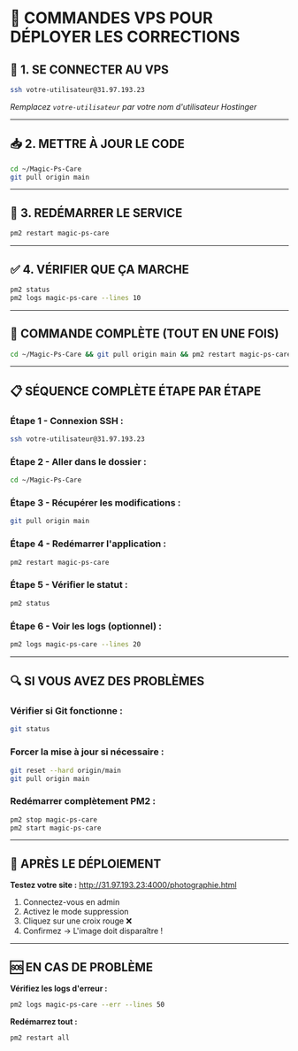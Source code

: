# 🚀 COMMANDES VPS POUR DÉPLOYER LES CORRECTIONS

## 🔌 **1. SE CONNECTER AU VPS**

```bash
ssh votre-utilisateur@31.97.193.23
```

*Remplacez `votre-utilisateur` par votre nom d'utilisateur Hostinger*

---

## 📥 **2. METTRE À JOUR LE CODE**

```bash
cd ~/Magic-Ps-Care
git pull origin main
```

---

## 🔄 **3. REDÉMARRER LE SERVICE**

```bash
pm2 restart magic-ps-care
```

---

## ✅ **4. VÉRIFIER QUE ÇA MARCHE**

```bash
pm2 status
pm2 logs magic-ps-care --lines 10
```

---

## 🎯 **COMMANDE COMPLÈTE (TOUT EN UNE FOIS)**

```bash
cd ~/Magic-Ps-Care && git pull origin main && pm2 restart magic-ps-care && pm2 status
```

---

## 📋 **SÉQUENCE COMPLÈTE ÉTAPE PAR ÉTAPE**

### **Étape 1 - Connexion SSH :**
```bash
ssh votre-utilisateur@31.97.193.23
```

### **Étape 2 - Aller dans le dossier :**
```bash
cd ~/Magic-Ps-Care
```

### **Étape 3 - Récupérer les modifications :**
```bash
git pull origin main
```

### **Étape 4 - Redémarrer l'application :**
```bash
pm2 restart magic-ps-care
```

### **Étape 5 - Vérifier le statut :**
```bash
pm2 status
```

### **Étape 6 - Voir les logs (optionnel) :**
```bash
pm2 logs magic-ps-care --lines 20
```

---

## 🔍 **SI VOUS AVEZ DES PROBLÈMES**

### **Vérifier si Git fonctionne :**
```bash
git status
```

### **Forcer la mise à jour si nécessaire :**
```bash
git reset --hard origin/main
git pull origin main
```

### **Redémarrer complètement PM2 :**
```bash
pm2 stop magic-ps-care
pm2 start magic-ps-care
```

---

## 🎉 **APRÈS LE DÉPLOIEMENT**

**Testez votre site :** http://31.97.193.23:4000/photographie.html

1. Connectez-vous en admin
2. Activez le mode suppression
3. Cliquez sur une croix rouge ❌
4. Confirmez → L'image doit disparaître !

---

## 🆘 **EN CAS DE PROBLÈME**

**Vérifiez les logs d'erreur :**
```bash
pm2 logs magic-ps-care --err --lines 50
```

**Redémarrez tout :**
```bash
pm2 restart all
```
